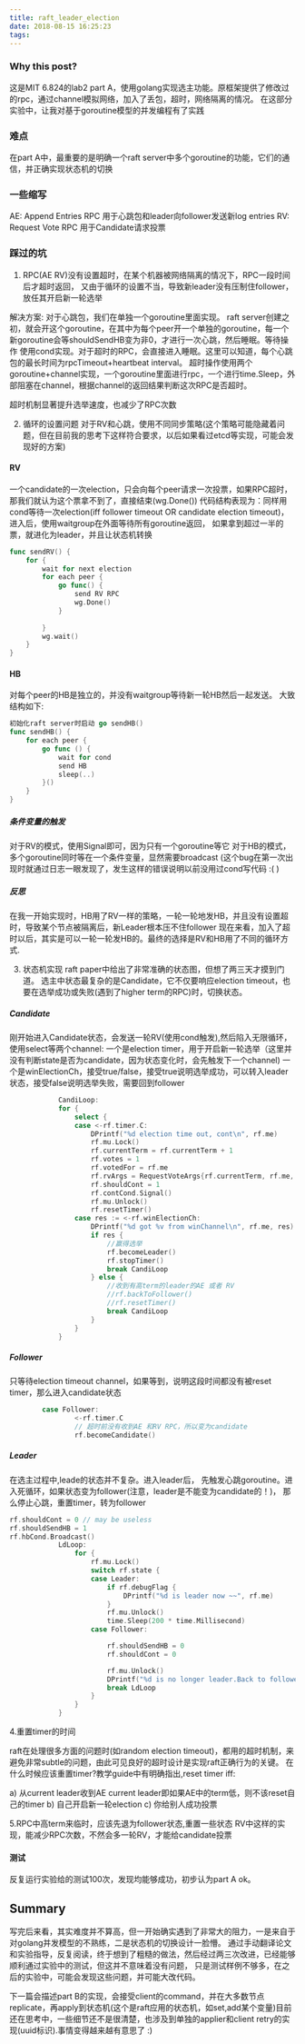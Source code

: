 ```yaml
---
title: raft_leader_election
date: 2018-08-15 16:25:23
tags:
---
```


### Why this post?
这是MIT 6.824的lab2 part A，使用golang实现选主功能。原框架提供了修改过的rpc，通过channel模拟网络，加入了丢包，超时，网络隔离的情况。
在这部分实验中，让我对基于goroutine模型的并发编程有了实践

### 难点
在part A中，最重要的是明确一个raft server中多个goroutine的功能，它们的通信，并正确实现状态机的切换

### 一些缩写
AE: Append Entries RPC
用于心跳包和leader向follower发送新log entries
RV: Request Vote RPC
用于Candidate请求投票

### 踩过的坑

1. RPC(AE RV)没有设置超时，在某个机器被网络隔离的情况下，RPC一段时间后才超时返回，
又由于循环的设置不当，导致新leader没有压制住follower，放任其开启新一轮选举

解决方案:
对于心跳包，我们在单独一个goroutine里面实现。
raft server创建之初，就会开这个goroutine，在其中为每个peer开一个单独的goroutine，每一个新goroutine会等shouldSendHB变为非0，才进行一次心跳，然后睡眠。等待操作
使用cond实现。对于超时的RPC，会直接进入睡眠。这里可以知道，每个心跳包的最长时间为rpcTimeout+heartbeat interval。
超时操作使用两个goroutine+channel实现，一个goroutine里面进行rpc，一个进行time.Sleep，外部阻塞在channel，根据channel的返回结果判断这次RPC是否超时。

超时机制显著提升选举速度，也减少了RPC次数

2. 循环的设置问题
对于RV和心跳，使用不同同步策略(这个策略可能隐藏着问题，但在目前我的思考下这样符合要求，以后如果看过etcd等实现，可能会发现好的方案)

#### RV
一个candidate的一次election，只会向每个peer请求一次投票，如果RPC超时，那我们就认为这个票拿不到了，直接结束(wg.Done())
代码结构表现为：同样用cond等待一次election(iff follower timeout OR candidate election timeout)，进入后，使用waitgroup在外面等待所有goroutine返回，
如果拿到超过一半的票，就进化为leader，并且让状态机转换
```go
func sendRV() {
    for {
        wait for next election
        for each peer {
            go func() {
                send RV RPC
                wg.Done()
            }
            
        }
        wg.wait()
    }
}


```
#### HB
对每个peer的HB是独立的，并没有waitgroup等待新一轮HB然后一起发送。
大致结构如下:
``` go
初始化raft server时启动 go sendHB()
func sendHB() {
    for each peer {
        go func () {
            wait for cond
            send HB
            sleep(..)
        }()
    }
}

```

##### 条件变量的触发
对于RV的模式，使用Signal即可，因为只有一个goroutine等它
对于HB的模式，多个goroutine同时等在一个条件变量，显然需要broadcast
(这个bug在第一次出现时就通过日志一眼发现了，发生这样的错误说明以前没用过cond写代码 :( )

##### 反思
在我一开始实现时，HB用了RV一样的策略，一轮一轮地发HB，并且没有设置超时，导致某个节点被隔离后，新Leader根本压不住follower
现在来看，加入了超时以后，其实是可以一轮一轮发HB的。最终的选择是RV和HB用了不同的循环方式.


3. 状态机实现
raft paper中给出了非常准确的状态图，但想了两三天才摸到门道。
选主中状态最复杂的是Candidate，它不仅要响应election timeout，也要在选举成功或失败(遇到了higher term的RPC)时，切换状态。
##### Candidate
刚开始进入Candidate状态，会发送一轮RV(使用cond触发),然后陷入无限循环，使用select等两个channel:
一个是election timer，用于开启新一轮选举（这里并没有判断state是否为candidate，因为状态变化时，会先触发下一个channel)
一个是winElectionCh，接受true/false，接受true说明选举成功，可以转入leader状态，接受false说明选举失败，需要回到follower
``` go
			CandiLoop:
            for {
                select {
                case <-rf.timer.C:
                    DPrintf("%d election time out, cont\n", rf.me)
                    rf.mu.Lock()
                    rf.currentTerm = rf.currentTerm + 1
                    rf.votes = 1
                    rf.votedFor = rf.me
                    rf.rvArgs = RequestVoteArgs{rf.currentTerm, rf.me, rf.log[len(rf.log)-1].CommandIndex, rf.log[len(rf.log)-1].Term}
                    rf.shouldCont = 1
                    rf.contCond.Signal()
                    rf.mu.Unlock()
                    rf.resetTimer()
                case res := <-rf.winElectionCh:
                    DPrintf("%d got %v from winChannel\n", rf.me, res)
                    if res {
                        //赢得选举
                        rf.becomeLeader()
                        rf.stopTimer()
                        break CandiLoop
                    } else {
                        //收到有高term的leader的AE 或者 RV
                        //rf.backToFollower()
                        //rf.resetTimer()
                        break CandiLoop
                    }
                }
            }

```
##### Follower
只等待election timeout channel，如果等到，说明这段时间都没有被reset timer，那么进入candidate状态
``` go
        case Follower:
				<-rf.timer.C
				// 超时前没有收到AE 和RV RPC，所以变为candidate
				rf.becomeCandidate()


```
##### Leader
在选主过程中,leade的状态并不复杂。进入leader后， 先触发心跳goroutine。进入死循环，如果状态变为follower(注意，leader是不能变为candidate的！)，
那么停止心跳，重置timer，转为follower
```go
rf.shouldCont = 0 // may be useless
rf.shouldSendHB = 1
rf.hbCond.Broadcast()
			LdLoop:
				for {
					rf.mu.Lock()
					switch rf.state {
					case Leader:
						if rf.debugFlag {
							DPrintf("%d is leader now ~~", rf.me)
						}
						rf.mu.Unlock()
						time.Sleep(200 * time.Millisecond)
					case Follower:

						rf.shouldSendHB = 0
						rf.shouldCont = 0

						rf.mu.Unlock()
						DPrintf("%d is no longer leader.Back to follower \n", rf.me)
						break LdLoop
					}
				}
			}


```
4.重置timer的时间

raft在处理很多方面的问题时(如random election timeout)，都用的超时机制，来避免非常subtle的问题，由此可见良好的超时设计是实现raft正确行为的关键。
在什么时候应该重置timer?教学guide中有明确指出,reset timer iff:

a) 从current leader收到AE
current leader即如果AE中的term低，则不该reset自己的timer
b) 自己开启新一轮election
c) 你给别人成功投票

5.RPC中高term来临时，应该先退为follower状态,重置一些状态
RV中这样的实现，能减少RPC次数，不然会多一轮RV，才能给candidate投票

#### 测试
反复运行实验给的测试100次，发现均能够成功，初步认为part A ok。

## Summary
写完后来看，其实难度并不算高，但一开始确实遇到了非常大的阻力，一是来自于对golang并发模型的不熟练，二是状态机的切换设计一脸懵。
通过手动翻译论文和实验指导，反复阅读，终于想到了粗糙的做法，然后经过两三次改进，已经能够顺利通过实验中的测试，但这并不意味着没有问题，
只是测试样例不够多，在之后的实验中，可能会发现这些问题，并可能大改代码。


下一篇会描述part B的实现，会接受client的command，并在大多数节点replicate，再apply到状态机(这个是raft应用的状态机，如set,add某个变量)目前还在思考中，一些细节还不是很清楚，也涉及到单独的applier和client retry的实现(uuid标识).事情变得越来越有意思了 :) 









